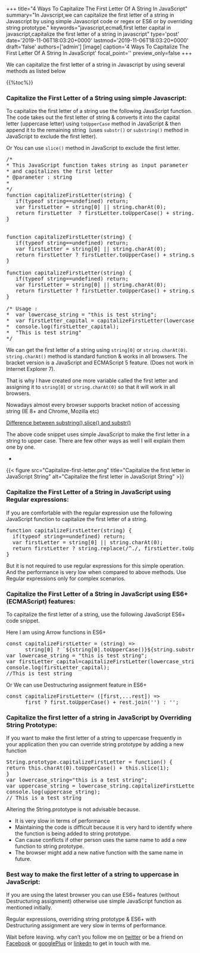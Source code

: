 +++
title="4 Ways To Capitalize The First Letter Of A String In JavaScript"
summary="In Javscript,we can capitalize the first letter of a string in Javascript by using simple Javascript code or regex or ES6 or by overriding string prototype."
keywords="javascript,ecma6,first letter capital in javascript,capitalize the first letter of a string in javascript"
type='post'
date='2019-11-06T18:03:20+0000'
lastmod='2019-11-06T18:03:20+0000'
draft='false'
authors=['admin']
[image]
caption='4 Ways To Capitalize The First Letter Of A String In JavaScript'
focal_point=''
preview_only=false
+++

We can capitalize the first letter of a string in Javascript by using several methods as listed below

{{%toc%}}

### Capitalize the First Letter of a String using simple Javascript:

To capitalize the first letter of a string use the following JavaScript function. The code takes out the first letter of string &amp; converts it into the capital letter (uppercase letter) using&nbsp;<code>toUpperCase</code> method in JavaScript &amp; then append it to the remaining string&nbsp; (uses <code>substr()</code> or <code>substring()</code> method in JavaScript to exclude the first letter).

Or You can use <code>slice()</code> method in JavaScript to exclude the first letter.

<pre>/*
* This JavaScript function takes string as input parameter
* and capitalizes the first letter
* @parameter : string
*
*/
function capitalizeFirstLetter(string) {
   if(typeof string==undefined) return;
   var firstLetter = string[0] || string.charAt(0);
   return firstLetter  ? firstLetter.toUpperCase() + string.substr(1) : '';
}


function capitalizeFirstLetter(string) {
   if(typeof string==undefined) return;
   var firstLetter = string[0] || string.charAt(0);
   return firstLetter ? firstLetter.toUpperCase() + string.substring(1) : '';
}

function capitalizeFirstLetter(string) {
   if(typeof string==undefined) return;
   var firstLetter = string[0] || string.charAt(0);
   return firstLetter ? firstLetter.toUpperCase() + string.slice(1) : '';
}

/* Usage :
*  var lowercase_string = "this is test string";
*  var firstLetter_capital = capitalizeFirstLetter(lowercase_string);
*  console.log(firstLetter_capital);
*  "This is test string"
*/</pre>

We can get the first letter of a string using <code>string[0]</code> or <code>string.charAt(0)</code>. <code>string.charAt()</code> method is standard function &amp; works in all browsers. The bracket version is a JavaScript and ECMAScript 5 feature. (Does not work in Internet Explorer 7).

That is why I have created one more variable called the first letter and assigning it to <code>string[0]</code> or&nbsp;<code>string.charAt(0)</code> so that it will work in all browsers.

Nowadays almost every browser supports bracket notion of accessing string (IE 8+ and Chrome, Mozilla etc)

<a href="https://www.arungudelli.com/tutorial/javascript/javascript-string-substring-vs-string-substr-vs-string-slice-differences/" target="_blank" rel="noopener">Difference between substring(),slice() and substr()</a>

The above code snippet uses simple JavaScript to make the first letter in a string to upper case. There are few other ways as well I will explain them one by one.

<ul><li></li></ul>

{{< figure src="Capitalize-first-letter.png" title="Capitalize the first letter in JavaScript String" alt="Capitalize the first letter in JavaScript String" >}}

### Capitalize the First Letter of a String in JavaScript using Regular expressions:

If you are comfortable with the regular expression use the following JavaScript function to capitalize the first letter of a string.

<pre>function capitalizeFirstLetter(string) {
  if(typeof string==undefined) return;
  var firstLetter = string[0] || string.charAt(0);
  return firstLetter ? string.replace(/^./, firstLetter.toUpperCase()) : '';
}</pre>

But it is not required to use regular expressions for this simple operation. And the performance is very low when compared to above methods. Use Regular expressions only for complex scenarios.

### Capitalize the First Letter of a String in JavaScript using ES6+(ECMAScript) features:

To capitalize the first letter of a string,&nbsp;use the following JavaScript ES6+ code snippet.

Here I am using Arrow functions in ES6+

<pre>const capitalizeFirstLetter = (string) =&gt;
      string[0] ? `${string[0].toUpperCase()}${string.substring(1)}` : '';
var lowercase_string = "this is test string";
var firstLetter_capital=capitalizeFirstLetter(lowercase_string);
console.log(firstLetter_capital);
//This is test string</pre>

Or We can use Destructuring&nbsp;assignment feature in ES6+

<pre>const capitalizeFirstLetter= ([first,...rest]) =&gt;
      first ? first.toUpperCase() + rest.join('') : '';</pre>

### Capitalize the first letter of a string in JavaScript by Overriding String Prototype:

If you want to make the first letter of a string to uppercase frequently in your application then you can override string prototype by adding a new function

<pre>String.prototype.capitalizeFirstLetter = function() {
return this.charAt(0).toUpperCase() + this.slice(1);
}
var lowercase_string="this is a test string";
var uppercase_string = lowercase_string.capitalizeFirstLetter();
console.log(uppercase_string);
// This is a test string</pre>

Altering the String.prototype is not advisable because.

<ul><li>It is very slow in terms of performance</li><li>Maintaining the code is difficult because it is very hard to identify where the function is being added to string prototype.</li><li>Can cause conflicts if other person uses the same name to add a new function to string prototype.</li><li>The browser might add a new native function with the same name in future.</li></ul>

### Best way to make the first letter of a string to uppercase in JavaScript:

If you are using the latest browser you can use ES6+ features (without Destructuring&nbsp;assignment) otherwise use simple JavaScript function as mentioned initially.

Regular expressions, overriding string prototype &amp; ES6+ with Destructuring&nbsp;assignment are very slow in terms of performance.

Wait before leaving.
why can’t you follow me on <a href="https://twitter.com/arungudelli" target="_blank">twitter</a> or be a friend on <a href="https://www.facebook.com/gudelliArun" target="_blank">Facebook</a> or <a href="https://plus.google.com/+ArunkumarGudelli" target="_blank">googlePlus</a> or <a href="https://www.linkedin.com/in/arungudelli/" target="_blank">linkedn</a> to get in touch with me.







